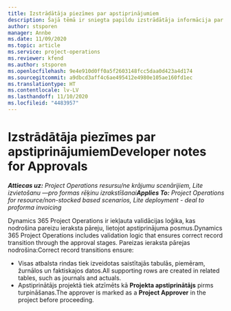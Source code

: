 ```yaml
---
title: Izstrādātāja piezīmes par apstiprinājumiem
description: Šajā tēmā ir sniegta papildu izstrādātāja informācija par darbu ar apstiprinājumiem.
author: stsporen
manager: Annbe
ms.date: 11/09/2020
ms.topic: article
ms.service: project-operations
ms.reviewer: kfend
ms.author: stsporen
ms.openlocfilehash: 9e4e910d0ff0a5f2603148fcc5daa0d423a4d174
ms.sourcegitcommit: a9dbcd3aff4c6ae495412e4980e105ae160fd1ec
ms.translationtype: HT
ms.contentlocale: lv-LV
ms.lasthandoff: 11/10/2020
ms.locfileid: "4483957"
---
```

# <a name="developer-notes-for-approvals"></a><span data-ttu-id="4eace-103">Izstrādātāja piezīmes par apstiprinājumiem</span><span class="sxs-lookup"><span data-stu-id="4eace-103">Developer notes for Approvals</span></span>

<span data-ttu-id="4eace-104">_**Attiecas uz:** Project Operations resursu/ne krājumu scenārijiem, Lite izvietošanu —pro formas rēķinu izrakstīšanai_</span><span class="sxs-lookup"><span data-stu-id="4eace-104">_**Applies To:** Project Operations for resource/non-stocked based scenarios, Lite deployment - deal to proforma invoicing_</span></span>

<span data-ttu-id="4eace-105">Dynamics 365 Project Operations ir iekļauta validācijas loģika, kas nodrošina pareizu ieraksta pāreju, lietojot apstiprinājuma posmus.</span><span class="sxs-lookup"><span data-stu-id="4eace-105">Dynamics 365 Project Operations includes validation logic that ensures correct record transition through the approval stages.</span></span> <span data-ttu-id="4eace-106">Pareizas ieraksta pārejas nodrošina:</span><span class="sxs-lookup"><span data-stu-id="4eace-106">Correct record transitions ensure:</span></span> 

  - <span data-ttu-id="4eace-107">Visas atbalsta rindas tiek izveidotas saistītajās tabulās, piemēram, žurnālos un faktiskajos datos.</span><span class="sxs-lookup"><span data-stu-id="4eace-107">All supporting rows are created in related tables, such as journals and actuals.</span></span>
  - <span data-ttu-id="4eace-108">Apstiprinātājs projektā tiek atzīmēts kā **Projekta apstiprinātājs** pirms turpināšanas.</span><span class="sxs-lookup"><span data-stu-id="4eace-108">The approver is marked as a **Project Approver** in the project before proceeding.</span></span>
